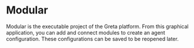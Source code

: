 # Modular

Modular is the executable project of the Greta platform. From this graphical application, you can add and connect modules to create an agent configuration.
These configurations can be saved to be reopened later.
